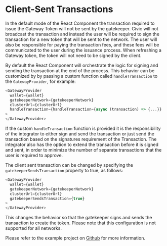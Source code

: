 # Client-Sent Transactions

In the default mode of the React Component the transaction required to issue the Gateway Token will not be sent by the gatekeeper. Civic will not broadcast the transaction and instead the user will be required to sign the transaction for a new token that will be sent to the network. The user will also be responsible for paying the transaction fees, and these fees will be communicated to the user during the issuance process. When refreshing a Gateway token, the token will not need to be signed by the client.

By default the React Component will orchestrate the logic for signing and sending the transaction at the end of the process. This behavior can be customized by by passing a custom function called `handleTransaction` to the `GatewayProvider`, for example:

```typescript
<GatewayProvider
  wallet={wallet}
  gatekeeperNetwork={gatekeeperNetwork}
  clusterUrl={clusterUrl}
  handleTransaction={handleTransaction={async (transaction) => {...}}
>
</GatewayProvider>
```
If the custom `handleTransaction` function is provided it is the responsibility of the integrator to either sign and send the transaction or just send the transaction based on the signatures requirement of the Transaction. The integrator also has the option to extend the transaction before it is signed and sent, in order to minimize the number of separate transactions that the user is required to approve.

The client sent transaction can be changed by specifying the `gatekeeperSendsTransaction` property to true, as follows:
```typescript
<GatewayProvider
  wallet={wallet}
  gatekeeperNetwork={gatekeeperNetwork}
  clusterUrl={clusterUrl}
  gatekeeperSendsTransaction={true}
>
</GatewayProvider>
```
This changes the behavior so that the gatekeeper signs and sends the transaction to create the token. Please note that this configuration is not supported for all networks.

Please refer to the example project on [Github](https://github.com/civicteam/civic-pass-template) for more information.
